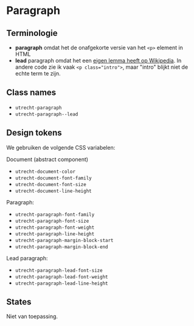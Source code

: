 <!-- @license CC0-1.0 -->

# Paragraph

## Terminologie

- **paragraph** omdat het de onafgekorte versie van het `<p>` element in HTML
- **lead** paragraph omdat het een [eigen lemma heeft op Wikipedia](https://en.wikipedia.org/wiki/Lead_paragraph). In andere code zie ik vaak `<p class="intro">`, maar "intro" blijkt niet de echte term te zijn.

## Class names

- `utrecht-paragraph`
- `utrecht-paragraph--lead`

## Design tokens

We gebruiken de volgende CSS variabelen:

Document (abstract component)

- `utrecht-document-color`
- `utrecht-document-font-family`
- `utrecht-document-font-size`
- `utrecht-document-line-height`

Paragraph:

- `utrecht-paragraph-font-family`
- `utrecht-paragraph-font-size`
- `utrecht-paragraph-font-weight`
- `utrecht-paragraph-line-height`
- `utrecht-paragraph-margin-block-start`
- `utrecht-paragraph-margin-block-end`

Lead paragraph:

- `utrecht-paragraph-lead-font-size`
- `utrecht-paragraph-lead-font-weight`
- `utrecht-paragraph-lead-line-height`

## States

Niet van toepassing.
